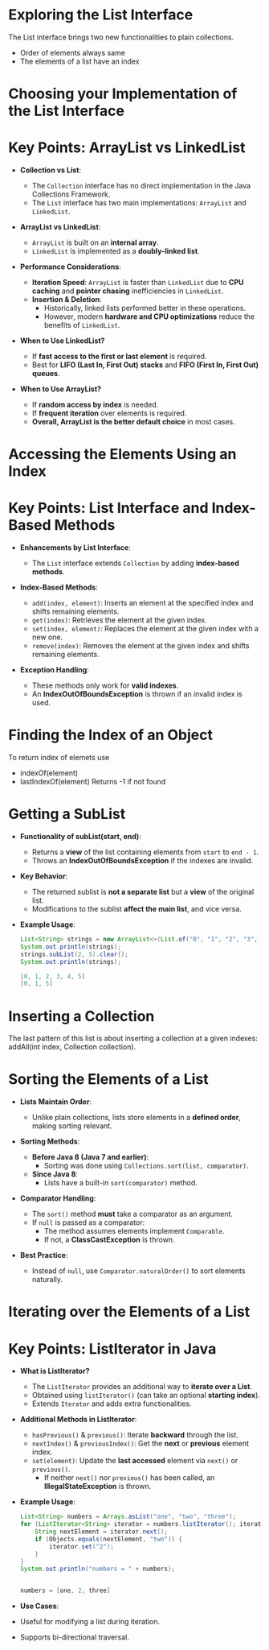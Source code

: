 # Exploring the List Interface

The List interface brings two new functionalities to plain collections.
- Order of elements always same
- The elements of a list have an index

# Choosing your Implementation of the List Interface

# Key Points: ArrayList vs LinkedList

- **Collection vs List**:  
  - The `Collection` interface has no direct implementation in the Java Collections Framework.  
  - The `List` interface has two main implementations: `ArrayList` and `LinkedList`.  

- **ArrayList vs LinkedList**:  
  - `ArrayList` is built on an **internal array**.  
  - `LinkedList` is implemented as a **doubly-linked list**.  

- **Performance Considerations**:  
  - **Iteration Speed**: `ArrayList` is faster than `LinkedList` due to **CPU caching** and **pointer chasing** inefficiencies in `LinkedList`.  
  - **Insertion & Deletion**:  
    - Historically, linked lists performed better in these operations.  
    - However, modern **hardware and CPU optimizations** reduce the benefits of `LinkedList`.  

- **When to Use LinkedList?**  
  - If **fast access to the first or last element** is required.  
  - Best for **LIFO (Last In, First Out) stacks** and **FIFO (First In, First Out) queues**.  

- **When to Use ArrayList?**  
  - If **random access by index** is needed.  
  - If **frequent iteration** over elements is required.  
  - **Overall, ArrayList is the better default choice** in most cases.

 # Accessing the Elements Using an Index

 # Key Points: List Interface and Index-Based Methods

- **Enhancements by List Interface**:  
  - The `List` interface extends `Collection` by adding **index-based methods**.  

- **Index-Based Methods**:  
  - `add(index, element)`: Inserts an element at the specified index and shifts remaining elements.  
  - `get(index)`: Retrieves the element at the given index.  
  - `set(index, element)`: Replaces the element at the given index with a new one.  
  - `remove(index)`: Removes the element at the given index and shifts remaining elements.  

- **Exception Handling**:  
  - These methods only work for **valid indexes**.  
  - An **IndexOutOfBoundsException** is thrown if an invalid index is used.  


# Finding the Index of an Object
To return index of elemets use
- indexOf(element)
- lastIndexOf(element)
Returns -1 if not found

# Getting a SubList

- **Functionality of subList(start, end)**:  
  - Returns a **view** of the list containing elements from `start` to `end - 1`.  
  - Throws an **IndexOutOfBoundsException** if the indexes are invalid.  

- **Key Behavior**:  
  - The returned sublist is **not a separate list** but a **view** of the original list.  
  - Modifications to the sublist **affect the main list**, and vice versa.  

- **Example Usage**:  
  ```java
  List<String> strings = new ArrayList<>(List.of("0", "1", "2", "3", "4", "5"));
  System.out.println(strings);
  strings.subList(2, 5).clear();
  System.out.println(strings);

  [0, 1, 2, 3, 4, 5]
  [0, 1, 5]

# Inserting a Collection
The last pattern of this list is about inserting a collection at a given indexes: addAll(int index, Collection collection).

# Sorting the Elements of a List

- **Lists Maintain Order**:  
  - Unlike plain collections, lists store elements in a **defined order**, making sorting relevant.  

- **Sorting Methods**:  
  - **Before Java 8 (Java 7 and earlier)**:  
    - Sorting was done using `Collections.sort(list, comparator)`.  
  - **Since Java 8**:  
    - Lists have a built-in `sort(comparator)` method.  

- **Comparator Handling**:  
  - The `sort()` method **must** take a comparator as an argument.  
  - If `null` is passed as a comparator:  
    - The method assumes elements implement `Comparable`.  
    - If not, a **ClassCastException** is thrown.  

- **Best Practice**:  
  - Instead of `null`, use `Comparator.naturalOrder()` to sort elements naturally.
 

# Iterating over the Elements of a List

# Key Points: ListIterator in Java

- **What is ListIterator?**  
  - The `ListIterator` provides an additional way to **iterate over a List**.  
  - Obtained using `listIterator()` (can take an optional **starting index**).  
  - Extends `Iterator` and adds extra functionalities.  

- **Additional Methods in ListIterator**:  
  - `hasPrevious()` & `previous()`: Iterate **backward** through the list.  
  - `nextIndex()` & `previousIndex()`: Get the **next** or **previous** element index.  
  - `set(element)`: Update the **last accessed** element via `next()` or `previous()`.  
    - If neither `next()` nor `previous()` has been called, an **IllegalStateException** is thrown.  

- **Example Usage**:  
  ```java
  List<String> numbers = Arrays.asList("one", "two", "three");
  for (ListIterator<String> iterator = numbers.listIterator(); iterator.hasNext();) {
      String nextElement = iterator.next();
      if (Objects.equals(nextElement, "two")) {
          iterator.set("2");
      }
  }
  System.out.println("numbers = " + numbers);


  numbers = [one, 2, three]

- **Use Cases**:
- Useful for modifying a list during iteration.
- Supports bi-directional traversal.




